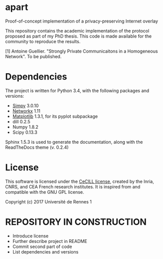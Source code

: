 # apart
Proof-of-concept implementation of a privacy-preserving Internet overlay 

This repository contains the academic implementation of the protocol proposed as part of my PhD thesis. This code is made available for the community to reproduce the results.

[1] Antoine Guellier. "Strongly Private Communicaitons in a Homogeneous Network". To be published.



# Dependencies

The project is written for Python 3.4, with the following packages and versions:
* [Simpy](http://simpy.readthedocs.io/en/latest/) 3.0.10
* [Networkx](http://networkx.readthedocs.io/en/stable/) 1.11
* [Matplotlib](http://matplotlib.org/) 1.3.1, for its pyplot subpackage
* dill 0.2.5
* Numpy 1.8.2
* Scipy 0.13.3

Sphinx 1.5.3 is used to generate the documentation, along with the ReadTheDocs theme (v. 0.2.4)

# License

This software is licensed under the [CeCILL license](http://www.cecill.info), created by the Inria, CNRS, and CEA French research institutes. It is inspired from and compatible with the GNU GPL license.

Copyright (c) 2017 Université de Rennes 1

# REPOSITORY IN CONSTRUCTION

* Introduce license
* Further describe project in README
* Commit second part of code
* List dependencies and versions



